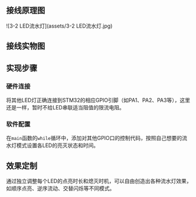 ## 接线原理图

![3-2 LED流水灯](assets/3-2 LED流水灯.jpg)

## 接线实物图

## 实现步骤

### 硬件连接

将其他LED灯正确连接到STM32的相应GPIO引脚（如PA1、PA2、PA3等），这里还是一样，暂时不给LED串联适当阻值的限流电阻。

### 软件配置

在`main`函数的`while`循环中，添加对其他GPIO口的控制代码，按照自己想要的流水灯模式设置各LED的亮灭状态和时间。

## 效果定制

通过独立调整每个LED的点亮时长和熄灭时机，可以自由创造出各种流水灯效果，如顺序点亮、逆序流动、交替闪烁等不同模式。